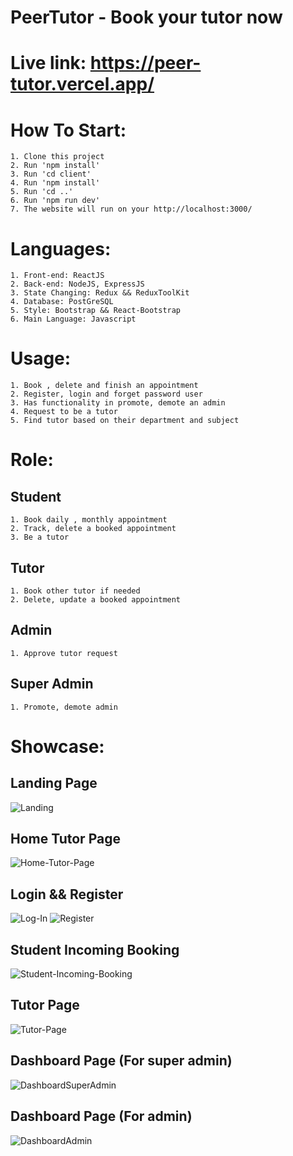 # PeerTutor - Book your tutor now

# Live link: https://peer-tutor.vercel.app/

# How To Start:

    1. Clone this project
    2. Run 'npm install'
    3. Run 'cd client'
    4. Run 'npm install'
    5. Run 'cd ..'
    6. Run 'npm run dev'
    7. The website will run on your http://localhost:3000/

# Languages:

    1. Front-end: ReactJS
    2. Back-end: NodeJS, ExpressJS
    3. State Changing: Redux && ReduxToolKit
    4. Database: PostGreSQL
    5. Style: Bootstrap && React-Bootstrap
    6. Main Language: Javascript

# Usage:

    1. Book , delete and finish an appointment
    2. Register, login and forget password user
    3. Has functionality in promote, demote an admin
    4. Request to be a tutor
    5. Find tutor based on their department and subject

# Role:

## Student

    1. Book daily , monthly appointment
    2. Track, delete a booked appointment
    3. Be a tutor

## Tutor

    1. Book other tutor if needed
    2. Delete, update a booked appointment

## Admin

    1. Approve tutor request

## Super Admin

    1. Promote, demote admin

# Showcase:

## Landing Page

![Landing](showcase/landingpage.png)

## Home Tutor Page

![Home-Tutor-Page](showcase/home.png)

## Login && Register

![Log-In](showcase/login.png)
![Register](showcase/register.png)

## Student Incoming Booking

![Student-Incoming-Booking](showcase/incoming.png)

## Tutor Page

![Tutor-Page](showcase/tutor.png)

## Dashboard Page (For super admin)

![DashboardSuperAdmin](showcase/dashboard.png)

## Dashboard Page (For admin)

![DashboardAdmin](showcase/admin.png)
